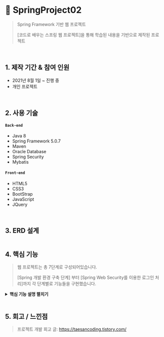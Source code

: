 # :pushpin: SpringProject02
>Spring Framework 기반 웹 프로젝트
>
>[코드로 배우는 스프링 웹 프로젝트]을 통해 학습된 내용을 기반으로 제작된 프로젝트

</br>

## 1. 제작 기간 & 참여 인원
- 2021년 8월 1일 ~ 진행 중
- 개인 프로젝트

</br>

## 2. 사용 기술
#### `Back-end`
  - Java 8
  - Spring Framework 5.0.7
  - Maven
  - Oracle Database
  - Spring Security
  - Mybatis
#### `Front-end`
  - HTML5
  - CSS3
  - BootStrap
  - JavaScript
  - JQuery


</br>

## 3. ERD 설계
![]()


## 4. 핵심 기능
>웹 프로젝트는 총 7단계로 구성되어있습니다.
>
>[Spring 개발 환경 구축 단계] 부터 [Spring Web Security를 이용한 로그인 처리]까지 각 단계별로 기능들을 구현했습니다.

<details>
<summary><b>핵심 기능 설명 펼치기</b></summary>
<div markdown="1">

### 4.1. [스프링 개발 환경 구축](https://github.com/PrimarchAn/SpringProject02/tree/master/ex00)
<details>
<summary><b>세부 설명 펼치기</b></summary>
<div markdown="1">

- **Maven이 사용하는 pom.xml** :pushpin: [코드 확인](https://github.com/PrimarchAn/SpringProject02/blob/master/ex00/pom.xml)
  - 생성된 프로젝트의 라이브러리는 pom.xml 파일을 통해서 관리

<br>

- **servlet-context.xml** :pushpin: [코드 확인](https://github.com/PrimarchAn/SpringProject02/blob/master/ex00/src/main/webapp/WEB-INF/spring/appServlet/servlet-context.xml)
  - 웹과 관련된 스프링 설정파일

<br>

- **root-context.xml** :pushpin: [코드 확인](https://github.com/PrimarchAn/SpringProject02/blob/master/ex00/src/main/webapp/WEB-INF/spring/root-context.xml)
  - 스프링 설정파일

<br>

- **의존성 주입 테스트** :pushpin: [코드 확인](https://github.com/PrimarchAn/SpringProject02/tree/master/ex00/src/main/java/org/taesan/sample)
  - Restaurant 객체 생성 후 그곳에서 근무하는 Chef 객체를 주입하는 예제
  - Spring에서는 생성자를 이용한 주입과 Setter 메서드를 이용한 주입으로 의존성 구현
  - 의존성 주입 설정 방식은 주로 XML이나 Annotation을 이용해 처리

<br>

- **커넥션 풀 설정** :pushpin: [코드 확인](https://github.com/PrimarchAn/SpringProject02/blob/master/ex00/src/main/webapp/WEB-INF/spring/root-context.xml#L23)
  - Java에서는 DataSource라는 인터페이스를 통해 커넥션 풀을 사용
  - DataSource를 통해 매번 데이터베이스와 연결하는 방식이 아닌, 미리 연결을 맺어주고 반환하는 구조를 이요하여 성능 향상을 꾀함
  - 커넥션 풀에는 여러 종류가 있고, spring-jdbc를 이요하는 방식도 있지만 본 프로젝트에서는 HikariCP 이용

<br>

- **MyBatis와 Spring 연동** :pushpin: [코드 확인](https://github.com/PrimarchAn/SpringProject02/blob/master/ex00/src/main/webapp/WEB-INF/spring/root-context.xml#L27)
  - MyBatis는 'SQL 매핑(mapping) 프레임워크'로 분류
  - MyBatis와 Spring 연동을 통해 SQL 처리 속도 향상
  - 개발 편의성 증대를 위해 [Mapper](https://github.com/PrimarchAn/SpringProject02/blob/master/ex00/src/main/resources/org/taesan/mapper/TimeMapper.xml)를 XML과 인터페이스 + Annotation 형태로 작성 

</div>
</details>

### 4.2. 스프링 MVC 설정
<details>
<summary><b>세부 설명 펼치기</b></summary>
<div markdown="1">

</div>
</details>

### 4.3. [기본적인 웹 게시물 관리](https://github.com/PrimarchAn/SpringProject02/tree/master/ex02)
<details>
<summary><b>세부 설명 펼치기</b></summary>
<div markdown="1">

- **웹 프로젝트의 기본 구성**
  - 일반적으로 웹 프로젝트는 3-tier 방식으로 구성(Presentaiton, Business, Persistence)
  - Presentation Tier(화면 계층) : 화면에 보여주는 기술을 사용하는 영역
  - Business Tier(비즈니스 계층) : 순순한 비즈니스 로직을 담고 있는 영역, 고객들이 사용하는 용어를 그대로 메서드에 사용(설계와 고객의 요구 사항이 정확히 일치)
  - Persistence Tier(영속 or 데이터 계층) : 데이터를 어떤 방식으로 보관하고, 사용하는가에 대한 설계가 들어가는 계층
  - Spring MVC 영역은 Presentation Tier를 구성

<br>

- **Create(Insert) 처리**
  - insert만 처리되고 생성된 PK 값을 알 필요가 없는 경우 :pushpin: [코드 확인](https://github.com/PrimarchAn/SpringProject02/blob/master/ex02/src/main/resources/org/taesan/mapper/BoardMapper.xml#L13)
  - insert문이 실행되고 생성된 PK 값을 알아야 하는 경우 :pushpin: [코드 확인](https://github.com/PrimarchAn/SpringProject02/blob/master/ex02/src/main/resources/org/taesan/mapper/BoardMapper.xml#L18)

<br>

- **Read(Select) 처리**
  - insert가 된 데이터를 조회하는 작업은 PK를 이용해서 처리하므로 BoardMapper의 파라미터 역시 BoardVO 클래스의 bno 타입 정보를 이용해서 처리 :pushpin: [코드 확인](https://github.com/PrimarchAn/SpringProject02/blob/master/ex02/src/main/java/org/taesan/mapper/BoardMapper.java#L21)
  - MyBatis는 bno라는 칼럼이 존재하면 인스턴스의 `setBno()`를 호출
  - MyBatis의 모든 파라미터와 리턴 타입의 처리는 `get 파라미터명()`, `set 칼럼명()`의 규칙으로 호출
  - `#{속성}`이 1개만 존재하는 경우에는 별도의 `get 파라미터명()`을 사용하지 않고 처리

<br>

 - **Update 처리**
  - `update()`의 메서드 리턴 타입은 `int`로 지정해서 만일 정상적으로 데이터가 수정되면 1 이상의 값을 가지도록 설계 :pushpin: [코드 확인](https://github.com/PrimarchAn/SpringProject02/blob/master/ex02/src/main/java/org/taesan/mapper/BoardMapper.java#L24)
  - `#{title}`과 같은 부분은 파라미털로 전달된 BoardVO 객체의 `getTitle()`과 같은 메서드들을 호출해서 파라미터들이 처리 :pushpin: [코드 확인](https://github.com/PrimarchAn/SpringProject02/blob/master/ex02/src/main/resources/org/taesan/mapper/BoardMapper.xml#L37)

<br>

- **Delete 처리**
  - 특정한 데이터를 삭제하는 작업은 PK값을 이용해서 처리(조회 작업과 유사) :pushpin: [코드 확인](https://github.com/PrimarchAn/SpringProject02/blob/master/ex02/src/main/java/org/taesan/mapper/BoardMapper.java#L27)
  - 등록, 삭제, 수정과 같은 DML 작업은 '몇건의 데이터가 삭제(혹은 수정)되었는지'를 반환
  - `delete()`의 메서드 리턴 타입은 `int`로 지정해서 만일 정상적으로 데이터가 삭제되면 1 이상의 값을 가지도록 설계 :pushpin: [코드 확인](https://github.com/PrimarchAn/SpringProject02/blob/master/ex02/src/main/java/org/taesan/mapper/BoardMapper.java#L27)

<br>

- **비즈니스 계층 구현과 테스트** :pushpin: [코드 확인](https://github.com/PrimarchAn/SpringProject02/tree/master/ex02/src/main/java/org/taesan/service)
 - 등록 작업의 구현과 테스트 :pushpin: [코드 확인](https://github.com/PrimarchAn/SpringProject02/blob/master/ex02/src/test/java/org/taesan/service/BoardServiceTests.java#L32)
 - 목록(리스트) 작업의 구현과 테스트 :pushpin: [코드 확인](https://github.com/PrimarchAn/SpringProject02/blob/master/ex02/src/test/java/org/taesan/service/BoardServiceTests.java#L45)
 - 조회 작업의 구현과 테스트 :pushpin: [코드 확인](https://github.com/PrimarchAn/SpringProject02/blob/master/ex02/src/test/java/org/taesan/service/BoardServiceTests.java#L52)
 - 삭제/수정 구현과 테스트 :pushpin: [코드 확인](https://github.com/PrimarchAn/SpringProject02/blob/master/ex02/src/test/java/org/taesan/service/BoardServiceTests.java#L58)

<br>

- **프레젠테이션(웹) 계층의 CRUD 구현** :pushpin: [코드 확인](https://github.com/PrimarchAn/SpringProject02/blob/master/ex02/src/main/java/org/taesan/controller/BoardController.java)
  - 목록에 대한 처리와 테스트 :pushpin: [코드 확인](https://github.com/PrimarchAn/SpringProject02/blob/master/ex02/src/test/java/org/taesan/controller/BoardControllerTests.java#L40)
  - 등록 처리와 테스트 :pushpin: [코드 확인](https://github.com/PrimarchAn/SpringProject02/blob/master/ex02/src/test/java/org/taesan/controller/BoardControllerTests.java#L47)
  - 조회 처리와 테스트 :pushpin: [코드 확인](https://github.com/PrimarchAn/SpringProject02/blob/master/ex02/src/test/java/org/taesan/controller/BoardControllerTests.java#L59)
  - 수정 처리와 테스트 :pushpin: [코드 확인](https://github.com/PrimarchAn/SpringProject02/blob/master/ex02/src/test/java/org/taesan/controller/BoardControllerTests.java#L70)
  - 삭제 처리와 테스트 :pushpin: [코드 확인](https://github.com/PrimarchAn/SpringProject02/blob/master/ex02/src/test/java/org/taesan/controller/BoardControllerTests.java#L84)

<br>

- **페이징 처리**
  - XML에서 사용할 수 없는 부등호 사용을 위해 CDATA 섹션 처리 :pushpin: [코드 확인](https://github.com/PrimarchAn/SpringProject02/blob/master/ex02/src/main/resources/org/taesan/mapper/BoardMapper.xml#L45)
  - MyBatis 처리와 테스트 :pushpin: [코드 확인](https://github.com/PrimarchAn/SpringProject02/blob/master/ex02/src/test/java/org/taesan/mapper/BoardMapperTests.java#L88)


</div>
</details>

### 4.4. REST 방식과 Ajax를 이용하는 댓글 처리
<details>
<summary><b>세부 설명 펼치기</b></summary>
<div markdown="1">

</div>
</details>

### 4.5. AOP와 트랜잭션
<details>
<summary><b>세부 설명 펼치기</b></summary>
<div markdown="1">

</div>
</details>

### 4.6. 파일 업로드 처리
<details>
<summary><b>세부 설명 펼치기</b></summary>
<div markdown="1">

</div>
</details>

### 4.7. Spring Web Security를 이용한 로그인 처리
<details>
<summary><b>세부 설명 펼치기</b></summary>
<div markdown="1">

</div>
</details>

</div>
</details>

</br>

## 5. 회고 / 느낀점
>프로젝트 개발 회고 글: https://taesancoding.tistory.com/
